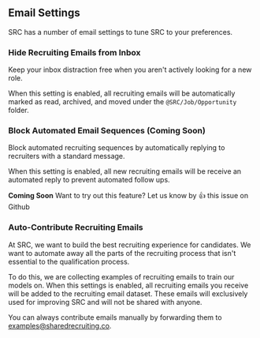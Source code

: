 ## Email Settings

SRC has a number of email settings to tune SRC to your preferences.

### Hide Recruiting Emails from Inbox

Keep your inbox distraction free when you aren't actively looking for a new role.

When this setting is enabled, all recruiting emails will be automatically marked as read, archived, and moved under the `@SRC/Job/Opportunity` folder.

### Block Automated Email Sequences  (Coming Soon)

Block automated recruiting sequences by automatically replying to recruiters with a standard message.

When this setting is enabled, all new recruiting emails will be receive an automated reply to prevent automated follow ups.

**Coming Soon**
Want to try out this feature? Let us know by 👍 this issue on Github

### Auto-Contribute Recruiting Emails

At SRC, we want to build the best recruiting experience for candidates. We want to automate away all the parts of the recruiting process that isn't essential to the qualification process.

To do this, we are collecting examples of recruiting emails to train our models on. When this settings is enabled, all recruiting emails you receive will be added to the recruiting email dataset. These emails will exclusively used for improving SRC and will not be shared with anyone.

You can always contribute emails manually by forwarding them to examples@sharedrecruiting.co. 
